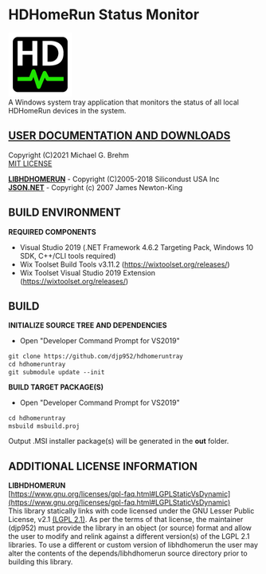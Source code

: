 # HDHomeRun Status Monitor  

![logo](assets/appmarkdown.png)   
A Windows system tray application that monitors the status of all local HDHomeRun devices in the system.   
   
## [__USER DOCUMENTATION AND DOWNLOADS__](https://github.com/djp952/hdhomeruntray/wiki)   
   
Copyright (C)2021 Michael G. Brehm    
[MIT LICENSE](https://opensource.org/licenses/MIT)   
   
[__LIBHDHOMERUN__](https://github.com/Silicondust/libhdhomerun) - Copyright (C)2005-2018 Silicondust USA Inc   
[__JSON.NET__](https://www.newtonsoft.com/json) - Copyright (c) 2007 James Newton-King   
   
## BUILD ENVIRONMENT
**REQUIRED COMPONENTS**   
* Visual Studio 2019 (.NET Framework 4.6.2 Targeting Pack, Windows 10 SDK, C++/CLI tools required)   
* Wix Toolset Build Tools v3.11.2 (https://wixtoolset.org/releases/)   
* Wix Toolset Visual Studio 2019 Extension (https://wixtoolset.org/releases/)   
   
## BUILD
**INITIALIZE SOURCE TREE AND DEPENDENCIES**
* Open "Developer Command Prompt for VS2019"   
```
git clone https://github.com/djp952/hdhomeruntray
cd hdhomeruntray
git submodule update --init
```
   
**BUILD TARGET PACKAGE(S)**   
* Open "Developer Command Prompt for VS2019"   
```
cd hdhomeruntray
msbuild msbuild.proj
```
   
Output .MSI installer package(s) will be generated in the __out__ folder.   
   
## ADDITIONAL LICENSE INFORMATION
   
**LIBHDHOMERUN**   
[https://www.gnu.org/licenses/gpl-faq.html#LGPLStaticVsDynamic](https://www.gnu.org/licenses/gpl-faq.html#LGPLStaticVsDynamic)   
This library statically links with code licensed under the GNU Lesser Public License, v2.1 [(LGPL 2.1)](https://www.gnu.org/licenses/old-licenses/lgpl-2.1.en.html).  As per the terms of that license, the maintainer (djp952) must provide the library in an object (or source) format and allow the user to modify and relink against a different version(s) of the LGPL 2.1 libraries.  To use a different or custom version of libhdhomerun the user may alter the contents of the depends/libhdhomerun source directory prior to building this library.   
